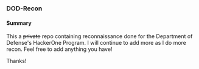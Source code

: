 ### DOD-Recon

#### Summary
This a ~~private~~ repo containing reconnaissance done for the Department of Defense's HackerOne Program. I will continue to add more as I do more recon. Feel free to add anything you have!

Thanks!
